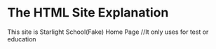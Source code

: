 # The HTML Site Explanation
This site is Starlight School(Fake) Home Page
//It only uses for test or education
